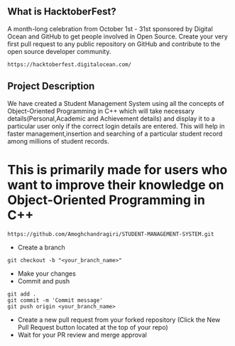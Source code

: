 ## What is HacktoberFest?
A month-long celebration from October 1st - 31st sponsored by Digital Ocean and GitHub to get people involved in Open Source. Create your very first pull request to any public repository on GitHub and contribute to the open source developer community.

```
https://hacktoberfest.digitalocean.com/
```
## Project Description
We have created a Student Management System using all the concepts of Object-Oriented Programming in C++ which will take necessary details(Personal,Academic and 
Achievement details) and display it to a particular user only if the correct login details are entered. This will help in faster management,insertion
and searching of a particular student record among millions of student records.

# This is primarily made for users who want to improve their knowledge on Object-Oriented Programming in C++

```
https://github.com/Amoghchandragiri/STUDENT-MANAGEMENT-SYSTEM.git
```

- Create a branch

``` 
git checkout -b "<your_branch_name>"
```

- Make your changes
- Commit and push

```
git add .
git commit -m 'Commit message'
git push origin <your_branch_name>
```
- Create a new pull request from your forked repository (Click the New Pull Request button located at the top of your repo)
- Wait for your PR review and merge approval

